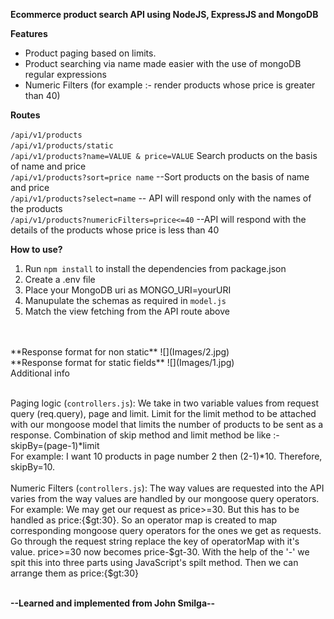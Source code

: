 **Ecommerce product search API using NodeJS, ExpressJS and MongoDB**


**Features** </br>

- Product paging based on limits. </br>  
- Product searching via name made easier with the use of mongoDB regular expressions </br>
- Numeric Filters (for example :- render products whose price is greater than 40) </br>


**Routes** </br>

`/api/v1/products`</br>
`/api/v1/products/static`</br>
`/api/v1/products?name=VALUE & price=VALUE` Search products on the basis of name and price </br>
`/api/v1/products?sort=price name` --Sort products on the basis of name and price </br>
`/api/v1/products?select=name` -- API will respond only with the names of the products </br> 
`/api/v1/products?numericFilters=price<=40` --API will respond with the details of the products whose price is less than 40 </br>



**How to use?** </br>
1. Run `npm install` to install the dependencies from package.json </br>
2. Create a .env file
3. Place your MongoDB uri as MONGO_URI=yourURI
4. Manupulate the schemas as required in `model.js`
5. Match the view fetching from the API route above
</br>

</br>
**Response format for non static**
![](Images/2.jpg)
</br>
**Response format for static fields**
![](Images/1.jpg)

</br>
Additional info </br>
</br>

Paging logic (`controllers.js`):
We take in two variable values from request query (req.query), page and limit. Limit for the limit method to be attached 
with our mongoose model that limits the number of products to be sent as a response. Combination of skip method and limit
method be like :- </br>
skipBy=(page-1)*limit </br>
For example: I want 10 products in page number 2 then (2-1)*10. Therefore, skipBy=10. 
</br> </br>
Numeric Filters (`controllers.js`): 
The way values are requested into the API varies from the way values are handled by our mongoose query operators. For example:
We may get our request as price>=30. But this has to be handled as price:{$gt:30}. So an operator map is created to map corresponding
mongoose query operators for the ones we get as requests. Go through the request string replace the key of operatorMap with it's value.
price>=30 now becomes price-$gt-30. With the help of the '-' we spit this into three parts using JavaScript's spilt method. Then we can 
arrange them as price:{$gt:30}
</br>
</br>

**--Learned and implemented from John Smilga--**


